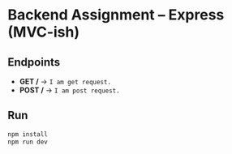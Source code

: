 # Backend Assignment – Express (MVC-ish)

## Endpoints
- **GET /** → `I am get request.`
- **POST /** → `I am post request.`

## Run
```bash
npm install
npm run dev